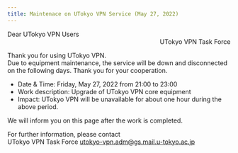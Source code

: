 ```yaml
---
title: Maintenace on UTokyo VPN Service (May 27, 2022)
---
```


<div>Dear UTokyo VPN Users</div>
<div style="text-align: right;">UTokyo VPN Task Force</div>

Thank you for using UTokyo VPN.<br>
Due to equipment maintenance, the service will be down and disconnected on the following days. Thank you for your cooperation.

- Date & Time: Friday, May 27, 2022 from 21:00 to 23:00
- Work description: Upgrade of UTokyo VPN core equipment
- Impact: UTokyo VPN will be unavailable for about one hour during the above period.

We will inform you on this page after the work is completed.

For further information, please contact<br>
UTokyo VPN Task Force utokyo-vpn.adm@gs.mail.u-tokyo.ac.jp
